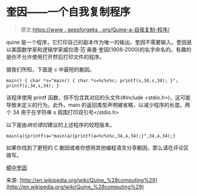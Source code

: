# 奎因——一个自我复制程序

> 原文:[https://www . geesforgeks . org/Quine-a-自我复制-程序/](https://www.geeksforgeeks.org/quine-a-self-reproducing-program/)

quine 是一个程序，它打印自己的副本作为唯一的输出。奎因不需要输入。奎因是以美国数学家和逻辑学家威拉德·范·奥曼·奎因(1908-2000)的名字命名的。有趣的是你不允许使用打开然后打印文件的程序。

据我们所知，下面是 c 中最短的蒯因。

```
main() { char *s="main() { char *s=%c%s%c; printf(s,34,s,34); }"; printf(s,34,s,34); } 
```

该程序使用 printf 函数，但不包含其对应的头文件(#include <stdio.h>)，这可能导致未定义的行为。此外，main 的返回类型声明被省略，以减少程序的长度。两个 34 用于在字符串 s 周围打印双引号</stdio.h>

以下是由*纳伦德拉*建议的上述程序的较短版本。

```
main(a){printf(a="main(a){printf(a=%c%s%c,34,a,34);}",34,a,34);}
```

如果你找到了更短的 C 蒯因或者你想用其他编程语言分享蒯因，那么请在评论区做写。

[蟒中奎因](https://www.geeksforgeeks.org/quine-in-python/)

来源:
[http://en.wikipedia.org/wiki/Quine_%28computing%29](http://en.wikipedia.org/wiki/Quine_%28computing%29)
